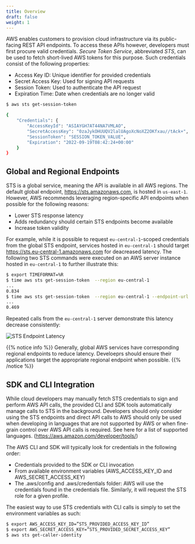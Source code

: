 ```yaml
---
title: Overview
draft: false
weight: 1
---
```


AWS enables customers to provision cloud infrastructure via its public-facing REST API endpoints. To access these APIs however, developers must first procure valid credentials. _Secure Token Service_, abbreviated _STS_, can be used to fetch short-lived AWS tokens for this purpose. Such credentials consist of the following properties:

- Access Key ID: Unique identifier for provided credentials
- Secret Access Key: Used for signing API requests
- Session Token: Used to authenticate the API request
- Expiration Time: Date when credentials are no longer valid

```sh
$ aws sts get-session-token

{
    "Credentials": {
        "AccessKeyId": "ASIAYGH7AT44NA7VMLAO",
        "SecretAccessKey": "0zaJykOHUUQV2lalUAgoXcNoXZ2OKfxau//tAck+",
        "SessionToken": "SESSION_TOKEN_VALUE",
        "Expiration": "2022-09-19T08:42:24+00:00"
    }
}
```

## Global and Regional Endpoints

STS is a global service, meaning the API is available in all AWS regions. The default global endpoint, https://sts.amazonaws.com, is hosted in `us-east-1`. However, AWS recommends leveraging region-specific API endpoints when possible for the following reasons:

- Lower STS response latency
- Adds redundancy should certain STS endpoints become available
- Increase token validity

For example, while it is possible to request `eu-central-1`-scoped credentials from the global STS endpoint, services hosted in `eu-central-1` should target https://sts.eu-central-1.amazonaws.com for deacreased latency. The following two STS commands were executed on an AWS server instance hosted in `eu-central-1` to further illustrate this:

```sh
$ export TIMEFORMAT=%R
$ time aws sts get-session-token  --region eu-central-1
...
0.834
$ time aws sts get-session-token  --region eu-central-1 --endpoint-url https://sts.eu-central-1.amazonaws.com
...
0.469
```

Repeated calls from the `eu-central-1` server demonstrate this latency decrease consistently:

![STS Endpoint Latency](/images/sts/sts_endpoint_latency.png)

{{% notice info %}}
Generally, global AWS services have corresponding regional endpoints to reduce latency. Develoeprs should ensure their 
applications target the appropriate regional endpoint when possible.
{{% /notice %}}

## SDK and CLI Integration

While cloud developers may manually fetch STS credentials to sign and perform AWS API calls, the provided CLI and SDK tools automatically manage calls to STS in the background. Developers should only consider using the STS endpoints and direct API calls to AWS should only be used when developing in languages that are not supported by AWS or when fine-grain control over AWS API calls is required. See here for a list of supported languages. (https://aws.amazon.com/developer/tools/) 

The AWS CLI and SDK will typically look for credentials in the following order:
- Credentials provided to the SDK or CLI invocation
- From available environment variables (AWS_ACCESS_KEY_ID and AWS_SECRET_ACCESS_KEY)
- The .aws/config and  .aws/credentials folder: AWS will use the credentials found in the credentials file. Similarly, it will request the STS role for a given profile.

The easiest way to use STS credentials with CLI calls is simply to set the environment variables as such:

```sh
$ export AWS_ACCESS_KEY_ID=”STS_PROVIDED_ACCESS_KEY_ID”
$ export AWS_SECRET_ACCESS_KEY=”STS_PROVIDED_SECRET_ACCESS_KEY”
$ aws sts get-caller-identity
```
